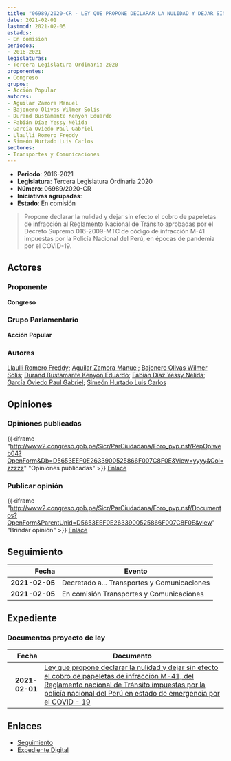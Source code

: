 ```yaml
---
title: "06989/2020-CR - LEY QUE PROPONE DECLARAR LA NULIDAD Y DEJAR SIN EFECTO EL COBRO DE PAPELETAS DE INFRACCIÓN M-41, DEL REGLAMENTO NACIONAL DE TRÁNSITO, IMPUESTAS POR LA POLICÍA NACIONAL DEL PERÚ EN ESTADO DE EMERGENCIA POR EL COVID-19"
date: 2021-02-01
lastmod: 2021-02-05
estados:
- En comisión
periodos:
- 2016-2021
legislaturas:
- Tercera Legislatura Ordinaria 2020
proponentes:
- Congreso
grupos:
- Acción Popular
autores:
- Aguilar Zamora Manuel
- Bajonero Olivas Wilmer Solis
- Durand Bustamante Kenyon Eduardo
- Fabián Díaz Yessy Nélida
- García Oviedo Paul Gabriel
- Llaulli Romero Freddy
- Simeón Hurtado Luis Carlos
sectores:
- Transportes y Comunicaciones
---
```

- **Periodo**: 2016-2021
- **Legislatura**: Tercera Legislatura Ordinaria 2020
- **Número**: 06989/2020-CR
- **Iniciativas agrupadas**: 
- **Estado**: En comisión

> Propone declarar la nulidad y dejar sin efecto el cobro de papeletas de infracción al Reglamento Nacional de Tránsito aprobadas por el Decreto Supremo 016-2009-MTC de código de infracción M-41 impuestas por la Policía Nacional del Perú, en épocas de pandemia por el COVID-19.


## Actores

### Proponente

**Congreso**

### Grupo Parlamentario

**Acción Popular**

### Autores

[Llaulli Romero Freddy](mailto:mailto:fllaulli@congreso.gob.pe); [Aguilar Zamora Manuel](mailto:mailto:maguilarz@congreso.gob.pe); [Bajonero Olivas Wilmer Solis](mailto:mailto:wbajonero@congreso.gob.pe); [Durand Bustamante Kenyon Eduardo](mailto:mailto:kdurand@congreso.gob.pe); [Fabián Díaz Yessy Nélida](mailto:mailto:yfabian@congreso.gob.pe); [García Oviedo Paul Gabriel](mailto:mailto:pgarcia@congreso.gob.pe); [Simeón Hurtado Luis Carlos](mailto:mailto:lsimeon@congreso.gob.pe)

## Opiniones

### Opiniones publicadas

{{<iframe "http://www2.congreso.gob.pe/Sicr/ParCiudadana/Foro_pvp.nsf/RepOpiweb04?OpenForm&Db=D5653EEF0E2633900525866F007C8F0E&View=yyyy&Col=zzzzz" "Opiniones publicadas" >}}
[Enlace](http://www2.congreso.gob.pe/Sicr/ParCiudadana/Foro_pvp.nsf/RepOpiweb04?OpenForm&Db=D5653EEF0E2633900525866F007C8F0E&View=yyyy&Col=zzzzz)

### Publicar opinión

{{<iframe "http://www2.congreso.gob.pe/Sicr/ParCiudadana/Foro_pvp.nsf/Documentos?OpenForm&ParentUnid=D5653EEF0E2633900525866F007C8F0E&view" "Brindar opinión" >}}
[Enlace](http://www2.congreso.gob.pe/Sicr/ParCiudadana/Foro_pvp.nsf/Documentos?OpenForm&ParentUnid=D5653EEF0E2633900525866F007C8F0E&view)


## Seguimiento

| Fecha | Evento |
|------:|--------|
| **2021-02-05** | Decretado a... Transportes y Comunicaciones |
| **2021-02-05** | En comisión Transportes y Comunicaciones |

## Expediente

### Documentos proyecto de ley

| Fecha | Documento |
|------:|-----------|
| **2021-02-01** | [Ley que propone declarar la nulidad y dejar sin efecto el cobro de papeletas de infracción M-41, del Reglamento nacional de Tránsito impuestas por la policía nacional del Perú en estado de emergencia por el COVID - 19](https://leyes.congreso.gob.pe/Documentos/2016_2021/Proyectos_de_Ley_y_de_Resoluciones_Legislativas/PL06989-20210201.pdf) |

## Enlaces

- [Seguimiento](http://www2.congreso.gob.pe/Sicr/TraDocEstProc/CLProLey2016.nsf/f7fff46988ca05b1052578e100829cc7/59dde577540db01c05258670005bf540?OpenDocument)
- [Expediente Digital](http://www2.congreso.gob.pe/Sicr/TraDocEstProc/Expvirt_2011.nsf/visbusqptramdoc1621/06989?opendocument)

